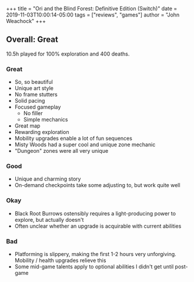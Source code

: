 +++
title = "Ori and the Blind Forest: Definitive Edition (Switch)"
date = 2019-11-03T10:00:14-05:00
tags = ["reviews", "games"]
author = "John Weachock"
+++

<h2>Overall: <span class="great">Great</span></h2>

10.5h played for 100% exploration and 400 deaths.


### Great

<ul class="great">
  <li>So, so beautiful</li>
  <li>Unique art style</li>
  <li>No frame stutters</li>
  <li>Solid pacing</li>
  <li>Focused gameplay
    <ul>
      <li>No filler</li>
      <li>Simple mechanics</li>
    </ul>
  </li>
  <li>Great map</li>
  <li>Rewarding exploration</li>
  <li>Mobility upgrades enable a lot of fun sequences</li>
  <li>Misty Woods had a super cool and unique zone mechanic</li>
  <li>"Dungeon" zones were all very unique</li>
</ul>


### Good

<ul class="good">
  <li>Unique and charming story</li>
  <li>On-demand checkpoints take some adjusting to, but work quite well</li>
</ul>


### Okay

<ul class="okay">
  <li>Black Root Burrows ostensibly requires a light-producing power to explore, but actually doesn't</li>
  <li>Often unclear whether an upgrade is acquirable with current abilities</li>
</ul>


### Bad

<ul class="bad">
  <li>Platforming is slippery, making the first 1-2 hours very unforgiving. Mobility / health upgrades relieve this</li>
  <li>Some mid-game talents apply to optional abilities I didn't get until post-game</li>
</ul>

<!--more-->
